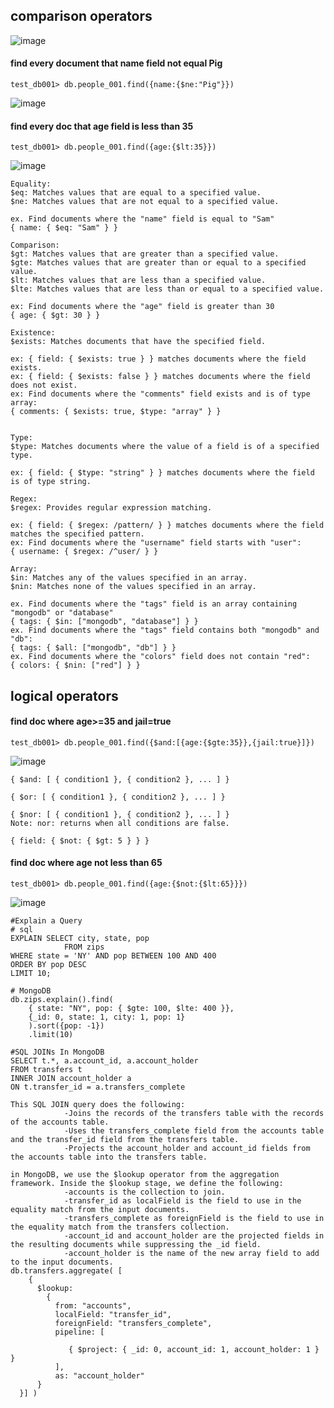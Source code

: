 ## comparison operators
![image](https://github.com/Kittisak008B/mongodb/assets/157298910/4aea0000-35be-449a-8461-d4681b6622a8)
#### find every document that name field not equal Pig
```
test_db001> db.people_001.find({name:{$ne:"Pig"}})
```
![image](https://github.com/Kittisak008B/mongodb/assets/157298910/305b2c84-3a82-4681-a1a4-3e16163253e3)

#### find every doc that age field is less than 35
```
test_db001> db.people_001.find({age:{$lt:35}})
```
![image](https://github.com/Kittisak008B/mongodb/assets/157298910/f420e964-ad3e-42f5-9998-1ffa7d2a7f43)
```
Equality:
$eq: Matches values that are equal to a specified value.
$ne: Matches values that are not equal to a specified value.

ex. Find documents where the "name" field is equal to "Sam"
{ name: { $eq: "Sam" } }

Comparison:
$gt: Matches values that are greater than a specified value.
$gte: Matches values that are greater than or equal to a specified value.
$lt: Matches values that are less than a specified value.
$lte: Matches values that are less than or equal to a specified value.

ex: Find documents where the "age" field is greater than 30
{ age: { $gt: 30 } }

Existence:
$exists: Matches documents that have the specified field.

ex: { field: { $exists: true } } matches documents where the field exists.
ex: { field: { $exists: false } } matches documents where the field does not exist.
ex: Find documents where the "comments" field exists and is of type array:
{ comments: { $exists: true, $type: "array" } }


Type:
$type: Matches documents where the value of a field is of a specified type.

ex: { field: { $type: "string" } } matches documents where the field is of type string.

Regex:
$regex: Provides regular expression matching.

ex: { field: { $regex: /pattern/ } } matches documents where the field matches the specified pattern.
ex: Find documents where the "username" field starts with "user":
{ username: { $regex: /^user/ } }

Array:
$in: Matches any of the values specified in an array.
$nin: Matches none of the values specified in an array.

ex. Find documents where the "tags" field is an array containing "mongodb" or "database"
{ tags: { $in: ["mongodb", "database"] } }
ex. Find documents where the "tags" field contains both "mongodb" and "db":
{ tags: { $all: ["mongodb", "db"] } }
ex. Find documents where the "colors" field does not contain "red":
{ colors: { $nin: ["red"] } }

```
## logical operators
#### find doc where age>=35 and jail=true
```
test_db001> db.people_001.find({$and:[{age:{$gte:35}},{jail:true}]})
```
![image](https://github.com/Kittisak008B/mongodb/assets/157298910/5468b333-d141-4e57-98e3-b1dfe327ab6f)
```
{ $and: [ { condition1 }, { condition2 }, ... ] }

{ $or: [ { condition1 }, { condition2 }, ... ] }

{ $nor: [ { condition1 }, { condition2 }, ... ] }
Note: nor: returns when all conditions are false.

{ field: { $not: { $gt: 5 } } }

```
#### find doc where age not less than 65
```
test_db001> db.people_001.find({age:{$not:{$lt:65}}})
```
![image](https://github.com/Kittisak008B/mongodb/assets/157298910/089140a9-e855-4510-b929-845c3573da2f)

```
#Explain a Query
# sql
EXPLAIN SELECT city, state, pop 
            FROM zips 
WHERE state = 'NY' AND pop BETWEEN 100 AND 400 
ORDER BY pop DESC 
LIMIT 10;

# MongoDB
db.zips.explain().find(
    { state: "NY", pop: { $gte: 100, $lte: 400 }}, 
    {_id: 0, state: 1, city: 1, pop: 1}
    ).sort({pop: -1})
    .limit(10)
```

```
#SQL JOINs In MongoDB
SELECT t.*, a.account_id, a.account_holder
FROM transfers t
INNER JOIN account_holder a
ON t.transfer_id = a.transfers_complete

This SQL JOIN query does the following:
            -Joins the records of the transfers table with the records of the accounts table.
            -Uses the transfers_complete field from the accounts table and the transfer_id field from the transfers table.
            -Projects the account_holder and account_id fields from the accounts table into the transfers table.

in MongoDB, we use the $lookup operator from the aggregation framework. Inside the $lookup stage, we define the following:
            -accounts is the collection to join.
            -transfer_id as localField is the field to use in the equality match from the input documents.
            -transfers_complete as foreignField is the field to use in the equality match from the transfers collection.
            -account_id and account_holder are the projected fields in the resulting documents while suppressing the _id field.
            -account_holder is the name of the new array field to add to the input documents.
db.transfers.aggregate( [
    {
      $lookup:
        {
          from: "accounts",
          localField: "transfer_id",
          foreignField: "transfers_complete",
          pipeline: [
 
             { $project: { _id: 0, account_id: 1, account_holder: 1 } }
          ],
          as: "account_holder"
      }
  }] )
```







